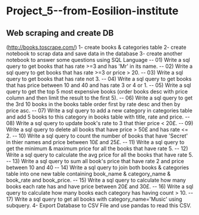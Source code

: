 # Project_5--from-Eosilion-institute
## Web scraping and create DB
 (http://books.toscrape.com/)
1- create books & categories table
2- create notebook to scrap data and save data in the database
3- create another notebook to answer some questions using SQL Language
      --   01) Write a sql query to get books that has rate >=3 and has 'Mr' in its name.
       --  02) Write a sql query to get books that has rate >=3 or price > 20.
       --  03) Write a sql query to get books that has rate not 3.
       --  04) Write a sql query to get books that has price between 10 and 40 and has rate 3 or 4 or 1.
        -- 05) Write a sql query to get the top 5 most expensive books (order books desc with price column and then limit the result to the first 5).
        -- 06) Write a sql query to get the 3rd 10 books in the books table order first by rate desc and then by price asc.
        -- 07) Write a sql query to add a new category in categories table and add 5 books to this category in books table with title, rate and price.
        -- 08) Write a sql query to update book's rate to 3 that thier price < 20£.
        -- 09) Write a sql query to delete all books that have price > 50£ and has rate <= 2.
        -- 10) Write a sql query to count the number of books that have 'Secret' in thier names and price between 10£ and 25£.
        -- 11) Write a sql query to get the minimum & maximum price for all the books that have rate 5.
        -- 12) Write a sql query to calculate the avg price for all the books that have rate 5.
        -- 13) Write a sql query to sum all book's price that have rate 2 and price between 10 and 40
        -- 14) Write a sql query to join both books & categories table into one new table containing book_name & category_name & book_rate and book_price.
        -- 15) Write a sql query to calculate how many books each rate has and have price between 20£ and 30£.
        -- 16) Write a sql query to calculate how many books each category has having count > 10.
        -- 17) Write a sql query to get all books with category_name='Music' using subquery.
4- Export Database to CSV File and use pandas to read this CSV.
